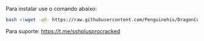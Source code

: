 Para instalar use o comando abaixo:

```sh
bash <(wget -qO- https://raw.githubusercontent.com/Penguinehis/DragonCoreSSH-Beta/main/install.sh)
```

Para suporte: https://t.me/sshplusprocracked
